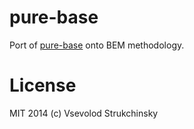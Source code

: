 # pure-base

Port of [pure-base](http://purecss.io/base/) onto BEM methodology.

# License

MIT 2014 (c) Vsevolod Strukchinsky
